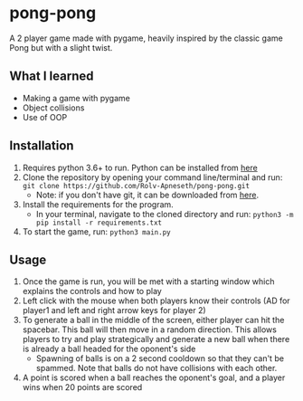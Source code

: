 # pong-pong
 A 2 player game made with pygame, heavily inspired by the classic game Pong but with a slight twist.

## What I learned
* Making a game with pygame
* Object collisions
* Use of OOP 

## Installation
1. Requires python 3.6+ to run. Python can be installed from [here](https://www.python.org/downloads/)
2. Clone the repository by opening your command line/terminal and run: 
```git clone https://github.com/Rolv-Apneseth/pong-pong.git```
    * Note: if you don't have git, it can be downloaded from [here](https://git-scm.com/downloads).
3. Install the requirements for the program.
    * In your terminal, navigate to the cloned directory and run: ```python3 -m pip install -r requirements.txt```
4. To start the game, run: ```python3 main.py```

## Usage
1. Once the game is run, you will be met with a starting window which explains the controls and how to play
2. Left click with the mouse when both players know their controls (AD for player1 and left and right arrow keys for player 2)
3. To generate a ball in the middle of the screen, either player can hit the spacebar. This ball will then move in a random direction. This allows players to try and play strategically and generate a new ball when there is already a ball headed for the oponent's side
    * Spawning of balls is on a 2 second cooldown so that they can't be spammed. Note that balls do not have collisions with each other.
4. A point is scored when a ball reaches the oponent's goal, and a player wins when 20 points are scored

